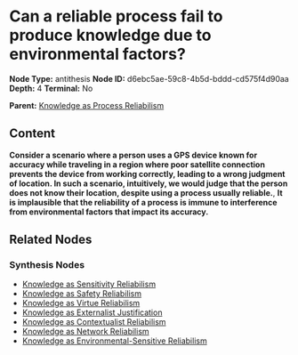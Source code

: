 # Can a reliable process fail to produce knowledge due to environmental factors?

**Node Type:** antithesis
**Node ID:** d6ebc5ae-59c8-4b5d-bddd-cd575f4d90aa
**Depth:** 4
**Terminal:** No

**Parent:** [Knowledge as Process Reliabilism](knowledge-as-process-reliabilism-synthesis-eaaf8298-3544-46c3-b0ce-9a03ebb19303.md)

## Content

**Consider a scenario where a person uses a GPS device known for accuracy while traveling in a region where poor satellite connection prevents the device from working correctly, leading to a wrong judgment of location. In such a scenario, intuitively, we would judge that the person does not know their location, despite using a process usually reliable.**, **It is implausible that the reliability of a process is immune to interference from environmental factors that impact its accuracy.**

## Related Nodes

### Synthesis Nodes

- [Knowledge as Sensitivity Reliabilism](knowledge-as-sensitivity-reliabilism-synthesis-5240a50b-090c-47a4-8700-b257e6c29910.md)
- [Knowledge as Safety Reliabilism](knowledge-as-safety-reliabilism-synthesis-8bee8c09-8e29-4026-8db0-4f078b2eb22a.md)
- [Knowledge as Virtue Reliabilism](knowledge-as-virtue-reliabilism-synthesis-910023b1-409b-4aaf-b86a-fe4a1219b370.md)
- [Knowledge as Externalist Justification](knowledge-as-externalist-justification-synthesis-1d55c372-dc42-4f63-ae39-b03e64e84508.md)
- [Knowledge as Contextualist Reliabilism](knowledge-as-contextualist-reliabilism-synthesis-cd591aff-7fc6-4b87-aaac-6e128ceac561.md)
- [Knowledge as Network Reliabilism](knowledge-as-network-reliabilism-synthesis-7faaa829-ad51-45a4-bf74-1cd72dabc315.md)
- [Knowledge as Environmental-Sensitive Reliabilism](knowledge-as-environmental-sensitive-reliabilism-synthesis-5277eaf9-a03d-479f-8f83-7bd09916509a.md)
